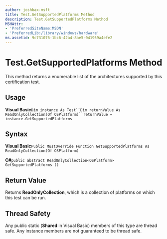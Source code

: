 ```yaml
---
author: joshbax-msft
title: Test.GetSupportedPlatforms Method
description: Test.GetSupportedPlatforms Method
MSHAttr:
- 'PreferredSiteName:MSDN'
- 'PreferredLib:/library/windows/hardware'
ms.assetid: 9c731076-1bc6-42a4-8ae5-041959a4efe2
---
```


# Test.GetSupportedPlatforms Method


This method returns a enumerable list of the architectures supported by this certification test.

## Usage


**Visual Basic**`Dim instance As Test``Dim returnValue As ReadOnlyCollection(Of OSPlatform)``returnValue = instance.GetSupportedPlatforms`

## Syntax


**Visual Basic**`Public MustOverride Function GetSupportedPlatforms As ReadOnlyCollection(Of OSPlatform)`

**C#**`public abstract ReadOnlyCollection<OSPlatform> GetSupportedPlatforms ()`

## Return Value


Returns **ReadOnlyCollection**, which is a collection of platforms on which this test can be run.

## Thread Safety


Any public static (**Shared** in Visual Basic) members of this type are thread safe. Any instance members are not guaranteed to be thread safe.

 

 






